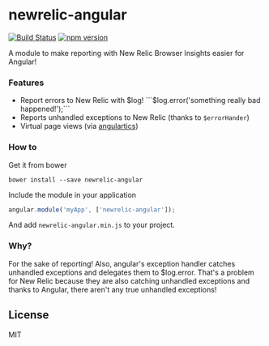 # newrelic-angular

[![Build Status](https://travis-ci.org/prestonvanloon/newrelic-angular.svg)](https://travis-ci.org/prestonvanloon/newrelic-angular)
[![npm version](https://badge.fury.io/js/newrelic-angular.svg)](http://badge.fury.io/js/newrelic-angular)

A module to make reporting with New Relic Browser Insights easier for Angular!

### Features

* Report errors to New Relic with $log! ```$log.error('something really bad happened!');```
* Reports unhandled exceptions to New Relic (thanks to ```$errorHander```)
* Virtual page views (via [angulartics](https://github.com/luisfarzati/angulartics))

### How to

Get it from bower

``` bower install --save newrelic-angular ```

Include the module in your application

```javascript
angular.module('myApp', ['newrelic-angular']);
```

And add ```newrelic-angular.min.js``` to your project.


### Why?

For the sake of reporting! Also, angular's exception handler catches unhandled exceptions and delegates them to $log.error. That's a problem for New Relic because they are also catching unhandled exceptions and thanks to Angular, there aren't any true unhandled exceptions!



License
----

MIT
